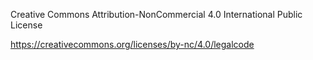 Creative Commons Attribution-NonCommercial 4.0 International Public License

https://creativecommons.org/licenses/by-nc/4.0/legalcode
